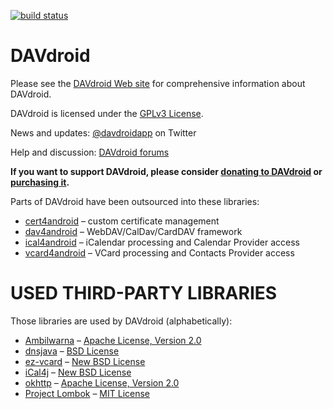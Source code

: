 
[![build status](https://gitlab.com/bitfireAT/davdroid/badges/master/build.svg)](https://gitlab.com/bitfireAT/davdroid/commits/master)


DAVdroid
========

Please see the [DAVdroid Web site](https://www.davdroid.com) for
comprehensive information about DAVdroid.

DAVdroid is licensed under the [GPLv3 License](LICENSE).

News and updates: [@davdroidapp](https://twitter.com/davdroidapp) on Twitter

Help and discussion: [DAVdroid forums](https://www.davdroid.com/forums/)

**If you want to support DAVdroid, please consider [donating to DAVdroid](https://davdroid.bitfire.at/donate/)
or [purchasing it](https://davdroid.bitfire.at/download/).**

Parts of DAVdroid have been outsourced into these libraries:

* [cert4android](https://gitlab.com/bitfireAT/cert4android) – custom certificate management
* [dav4android](https://gitlab.com/bitfireAT/dav4android) – WebDAV/CalDav/CardDAV framework
* [ical4android](https://gitlab.com/bitfireAT/ical4android) – iCalendar processing and Calendar Provider access
* [vcard4android](https://gitlab.com/bitfireAT/vcard4android) – VCard processing and Contacts Provider access


USED THIRD-PARTY LIBRARIES
==========================

Those libraries are used by DAVdroid (alphabetically):

* [Ambilwarna](https://github.com/yukuku/ambilwarna) – [Apache License, Version 2.0](https://github.com/yukuku/ambilwarna/blob/master/LICENSE)
* [dnsjava](http://www.xbill.org/dnsjava/) – [BSD License](http://www.xbill.org/dnsjava/dnsjava-current/LICENSE)
* [ez-vcard](https://github.com/mangstadt/ez-vcard) – [New BSD License](http://opensource.org/licenses/BSD-3-Clause)
* [iCal4j](https://github.com/ical4j/ical4j) – [New BSD License](http://sourceforge.net/p/ical4j/ical4j/ci/default/tree/LICENSE)
* [okhttp](https://square.github.io/okhttp) – [Apache License, Version 2.0](https://square.github.io/okhttp/#license)
* [Project Lombok](http://projectlombok.org/) – [MIT License](http://opensource.org/licenses/mit-license.php)
